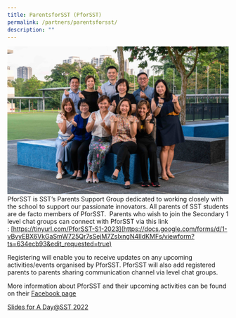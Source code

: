 ```yaml
---
title: ParentsforSST (PforSST)
permalink: /partners/parentsforsst/
description: ""
---
```


![](/images/PatSST%20w_o%20Principals.jpg)
PforSST is SST’s Parents Support Group dedicated to working closely with the school to support our passionate innovators. All parents of SST students are de facto members of PforSST.  Parents who wish to join the Secondary 1 level chat groups can connect with PforSST via this link : [https://tinyurl.com/PforSST-S1-2023](https://docs.google.com/forms/d/1-vBvyEBX6VkGaSmW725Qr7sSejM7ZslxngN4IIdKMFs/viewform?ts=634ecb93&edit_requested=true)

Registering will enable you to receive updates on any upcoming activities/events organised by PforSST. PforSST will also add registered parents to parents sharing communication channel via level chat groups.

More information about PforSST and their upcoming activities can be found on their [Facebook page](https://www.google.com/url?q=https%3A%2F%2Fwww.facebook.com%2FPforSST&sa=D&sntz=1&usg=AFQjCNFxGtdxiLEyPiXdZ10YWhapjP0k-Q)

[Slides for A Day@SST 2022](https://www.sst.edu.sg/wp-content/uploads/2022/11/A-Day@SST-2022-Slides.pdf)